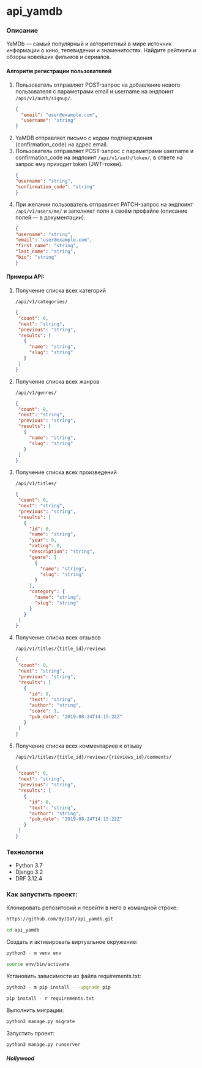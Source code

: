 # api_yamdb

### Описание

YaMDb — самый популярный и авторитетный в мире источник информации о кино,
телевидении и знаменитостях. Найдите рейтинги и обзоры новейших фильмов и
сериалов.

#### Алгоритм регистрации пользователей

1. Пользователь отправляет POST-запрос на добавление нового пользователя с
   параметрами email и username на эндпоинт ```/api/v1/auth/signup/```.
   ```json
   {
     "email": "user@example.com",
     "username": "string"
   }
   ```
2. YaMDB отправляет письмо с кодом подтверждения (confirmation_code) на адрес
   email.
3. Пользователь отправляет POST-запрос с параметрами username и
   confirmation_code на эндпоинт ```/api/v1/auth/token/```, в ответе на запрос
   ему приходит token (JWT-токен).
   ```json
   {
   "username": "string",
   "confirmation_code": "string"
   }
   ```
4. При желании пользователь отправляет PATCH-запрос на
   эндпоинт ```/api/v1/users/me/``` и заполняет поля в своём профайле (описание
   полей — в документации).
   ```json
   {
   "username": "string",
   "email": "user@example.com",
   "first_name": "string",
   "last_name": "string",
   "bio": "string"
   }
   ```

#### Примеры API:

1. Получение списка всех категорий

    ```
    /api/v1/categories/
    ```

    ```json
   {
     "count": 0,
     "next": "string",
     "previous": "string",
     "results": [
       {
         "name": "string",
         "slug": "string"
       }
     ]
   }
    ```

2. Получение списка всех жанров

    ```
    /api/v1/genres/
    ```

    ```json
   {
     "count": 0,
     "next": "string",
     "previous": "string",
     "results": [
       {
         "name": "string",
         "slug": "string"
       }
     ]
   }
   ```

3. Получение списка всех произведений

    ```
    /api/v1/titles/
    ```

    ```json
   {
     "count": 0,
     "next": "string",
     "previous": "string",
     "results": [
       {
         "id": 0,
         "name": "string",
         "year": 0,
         "rating": 0,
         "description": "string",
         "genre": [
           {
             "name": "string",
             "slug": "string"
           }
         ],
         "category": {
           "name": "string",
           "slug": "string"
         }
       }
     ]
   }
    ```
4. Получение списка всех отзывов
    ```
    /api/v1/titles/{title_id}/reviews
    ```

    ```json
   {
     "count": 0,
     "next": "string",
     "previous": "string",
     "results": [
       {
         "id": 0,
         "text": "string",
         "author": "string",
         "score": 1,
         "pub_date": "2019-08-24T14:15:22Z"
       }
     ]
   }
    ```
5. Получение списка всех комментариев к отзыву
    ```
    /api/v1/titles/{title_id}/reviews/{rieviews_id}/comments/
    ```

    ```json
   {
     "count": 0,
     "next": "string",
     "previous": "string",
     "results": [
       {
         "id": 0,
         "text": "string",
         "author": "string",
         "pub_date": "2019-08-24T14:15:22Z"
       }
     ]
   }
    ```

### Технологии

- Python 3.7
- Django 3.2
- DRF 3.12.4

### Как запустить проект:

Клонировать репозиторий и перейти в него в командной строке:

```bash
https://github.com/ByJIaT/api_yamdb.git
```

```bash
cd api_yamdb
```

Создать и активировать виртуальное окружение:

```bash
python3 - m venv env
```

```bash
source env/bin/activate
```

Установить зависимости из файла requirements.txt:

```bash
python3 - m pip install - -upgrade pip
```

```bash
pip install - r requirements.txt
```

Выполнить миграции:

```bash
python3 manage.py migrate
```

Запустить проект:

```bash
python3 manage.py runserver
```

##### Hollywood
